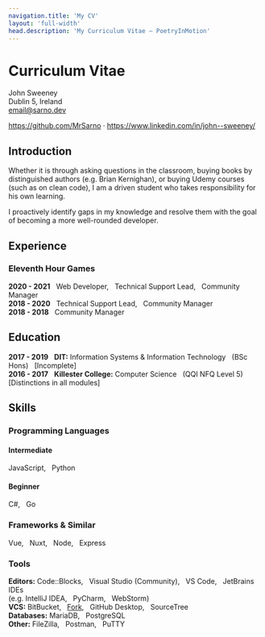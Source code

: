 ```yaml
---
navigation.title: 'My CV'
layout: 'full-width'
head.description: 'My Curriculum Vitae — PoetryInMotion'
---
```


# Curriculum Vitae

John Sweeney<br>
Dublin 5, Ireland<br>
email@sarno.dev

https://github.com/MrSarno · https://www.linkedin.com/in/john--sweeney/

## Introduction
Whether it is through asking questions in the classroom, buying books by distinguished authors (e.g. Brian Kernighan), or buying Udemy courses (such as on clean code), I am a driven student who takes responsibility for his own learning.

I proactively identify gaps in my knowledge and resolve them with the goal of becoming a more well-rounded developer.

## Experience
### Eleventh Hour Games
**2020 - 2021** &nbsp; Web Developer, &nbsp; Technical Support Lead, &nbsp; Community Manager<br>
**2018 - 2020** &nbsp; Technical Support Lead, &nbsp; Community Manager<br>
**2018 - 2018** &nbsp; Community Manager

## Education
**2017 - 2019** &nbsp; **DIT:** Information Systems & Information Technology &nbsp; (BSc Hons) &nbsp; \[Incomplete]<br>
**2016 - 2017** &nbsp; **Killester College:** Computer Science &nbsp; (QQI NFQ Level 5) &nbsp; <br> \[Distinctions in all modules]

## Skills
### Programming Languages
#### Intermediate
JavaScript, &nbsp; Python

#### Beginner
C#, &nbsp; Go

### Frameworks & Similar
Vue, &nbsp; Nuxt, &nbsp; Node, &nbsp; Express

### Tools
**Editors:** Code::Blocks, &nbsp; Visual Studio (Community), &nbsp; VS Code, &nbsp; JetBrains IDEs<br>
(e.g. IntelliJ IDEA, &nbsp; PyCharm, &nbsp; WebStorm)<br>
**VCS:** BitBucket, &nbsp; [Fork](https://git-fork.com/), &nbsp; GitHub Desktop, &nbsp; SourceTree<br>
**Databases:** MariaDB, &nbsp; PostgreSQL<br>
**Other:** FileZilla, &nbsp; Postman, &nbsp; PuTTY
